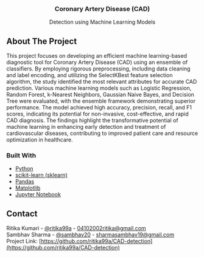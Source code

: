                          
<br/>
<div align="center">

<h3 align="center">Coronary Artery Disease (CAD)</h3>
<p align="center">
Detection using Machine Learning Models


  


</p>
</div>

 ## About The Project

This project focuses on developing an efficient machine learning-based diagnostic tool for Coronary Artery Disease (CAD) using an ensemble of classifiers. By employing rigorous preprocessing, including data cleaning and label encoding, and utilizing the SelectKBest feature selection algorithm, the study identified the most relevant attributes for accurate CAD prediction. Various machine learning models such as Logistic Regression, Random Forest, k-Nearest Neighbors, Gaussian Naive Bayes, and Decision Tree were evaluated, with the ensemble framework demonstrating superior performance. The model achieved high accuracy, precision, recall, and F1 scores, indicating its potential for non-invasive, cost-effective, and rapid CAD diagnosis. The findings highlight the transformative potential of machine learning in enhancing early detection and treatment of cardiovascular diseases, contributing to improved patient care and resource optimization in healthcare.
 ### Built With

- [Python](https://www.python.org/)
- [scikit-learn (sklearn)](https://scikit-learn.org/)
- [Pandas](https://pandas.pydata.org/)
- [Matplotlib](https://matplotlib.org/)
- [Jupyter Notebook](https://jupyter.org/)
 ## Contact

Ritika Kumari - [@ritika99a](https://www.linkedin.com/in/ritika99a/) - 04102002ritika@gmail.com
<br>
Sambhav Sharma - [@sambhav20](https://www.linkedin.com/in/sambhav20/) - sharmasambhav19@gmail.com
<br>
Project Link: [https://github.com/ritika99a/CAD-detection](https://github.com/ritika99a/CAD-detection)
